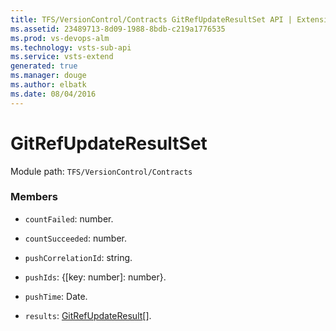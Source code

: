 ```yaml
---
title: TFS/VersionControl/Contracts GitRefUpdateResultSet API | Extensions for Visual Studio Team Services
ms.assetid: 23489713-8d09-1988-8bdb-c219a1776535
ms.prod: vs-devops-alm
ms.technology: vsts-sub-api
ms.service: vsts-extend
generated: true
ms.manager: douge
ms.author: elbatk
ms.date: 08/04/2016
---
```


# GitRefUpdateResultSet

Module path: `TFS/VersionControl/Contracts`


### Members

* `countFailed`: number. 

* `countSucceeded`: number. 

* `pushCorrelationId`: string. 

* `pushIds`: {[key: number]: number}. 

* `pushTime`: Date. 

* `results`: [GitRefUpdateResult](../../../TFS/VersionControl/Contracts/GitRefUpdateResult.md)[]. 

